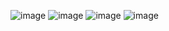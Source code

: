 ![image](https://github.com/shivamgoel7764/Microsoft-Azure-Developer-Associate-AZ-204-Professional-Certificate-Coursera-Answers/assets/103335994/21f57561-a7ca-4d48-9ba4-baea5efc5fae)
![image](https://github.com/shivamgoel7764/Microsoft-Azure-Developer-Associate-AZ-204-Professional-Certificate-Coursera-Answers/assets/103335994/185401da-a6b0-4703-9fc7-0ff573262dbe)
![image](https://github.com/shivamgoel7764/Microsoft-Azure-Developer-Associate-AZ-204-Professional-Certificate-Coursera-Answers/assets/103335994/02c39f3c-afdc-4bdb-b715-c5016de4ef37)
![image](https://github.com/shivamgoel7764/Microsoft-Azure-Developer-Associate-AZ-204-Professional-Certificate-Coursera-Answers/assets/103335994/3d5be982-36c8-4246-b66e-604f411332b3)
